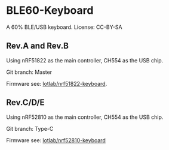 # BLE60-Keyboard

A 60% BLE/USB keyboard. License: CC-BY-SA

## Rev.A and Rev.B

Using nRF51822 as the main controller, CH554 as the USB chip.

Git branch: Master

Firmware see: [lotlab/nrf51822-keyboard](https://github.com/Lotlab/nrf51822-keyboard).

## Rev.C/D/E

Using nRF52810 as the main controller, CH554 as the USB chip.

Git branch: Type-C

Firmware see:  [lotlab/nrf52810-keyboard](https://github.com/Lotlab/nrf52810-keyboard)

